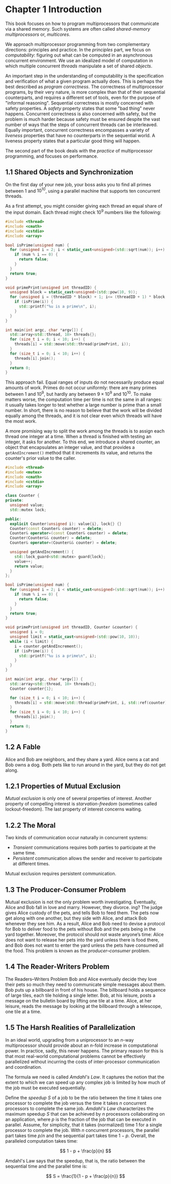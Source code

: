 # Chapter 1 Introduction

This book focuses on how to program multiprocessors that communicate via a shared memory. Such systems are often called *shared-memory multiprocessors* or, *multicores*.

We approach multiprocessor programming from two complementary directions: principles and practice. In the *principles* part, we focus on *computability*: figuring out what can be computed in an asynchronous concurrent environment. We use an idealized model of computation in which multiple concurrent *threads* manipulate a set of shared *objects*.

An important step in the understanding of computability is the specification and verification of what a given program actually does. This is perhaps the best described as *program correctness*. The correctness of multiprocessor programs, by their very nature, is more complex than that of their sequential counterparts, and requires a different set of tools, even for the purpose of "informal reasoning". Sequential correctness is mostly concerned with safety properties. A *safety* property states that some "bad thing" never happens. Concurrent correctness is also concerned with safety, but the problem is much harder because safety must be ensured despite the vast number of ways that the steps of concurrent threads can be interleaved. Equally important, concurrent correctness encompasses a variety of *liveness* properties that have no counterparts in the sequential world. A liveness property states that a particular good thing will happen.

The second part of the book deals with the *practice* of multiprocessor programming, and focuses on performance.

## 1.1 Shared Objects and Synchronization

On the first day of your new job, your boss asks you to find all primes between 1 and $10^{10}$, using a parallel machine that supports ten concurrent threads.

As a first attempt, you might consider giving each thread an equal share of the input domain. Each thread might check $10^{9}$ numbers like the following:

```c++
#include <thread>
#include <cmath>
#include <cstdio>
#include <array>

bool isPrime(unsigned num) {
  for (unsigned i = 2; i < static_cast<unsigned>(std::sqrt(num)); i++) {
    if (num % i == 0) {
      return false;
    }
  }
  return true;
}

void primePrint(unsigned int threadID) {
  unsigned block = static_cast<unsigned>(std::pow(10, 9));
  for (unsigned i = (threadID * block) + 1; i<= (threadID + 1) * block; i++) {
    if (isPrime(i)) {
      std::printf("%u is a prime\n", i);
    }
  }
}

int main(int argc, char *argv[]) {
  std::array<std::thread, 10> threads{};
  for (size_t i = 0; i < 10; i++) {
    threads[i] = std::move(std::thread(primePrint, i));
  }
  for (size_t i = 0; i < 10; i++) {
    threads[i].join();
  }
  return 0;
}
```

This approach fail. Equal ranges of inputs do not necessarily produce equal amounts of work. Primes do not occur uniformly: there are many primes between 1 and $10^{9}$, but hardly any between $9 \times 10^{9}$ and $10^{10}$. To make matters worse, the computation time per time is not the same in all ranges: it usually takes longer to test whether a large number is prime than a small number. In short, there is no reason to believe that the work will be divided equally among the threads, and it is not clear even which threads will have the most work.

A more promising way to split the work among the threads is to assign each thread one integer at a time. When a thread is finished with testing an integer, it asks for another. To this end, we introduce a shared counter, an object that encapsulates an integer value, and that provides a `getAndIncrement()` method that it increments its value, and returns the counter's prior value to the caller.

```c++
#include <thread>
#include <mutex>
#include <cmath>
#include <cstdio>
#include <array>

class Counter {
private:
  unsigned value;
  std::mutex lock;

public:
  explicit Counter(unsigned i): value{i}, lock{} {}
  Counter(const Counter& counter) = delete;
  Counter& operator=(const Counter& counter) = delete;
  Counter(Counter&& counter) = delete;
  Counter& operator=(Counter&& counter) = delete;

  unsigned getAndIncrement() {
    std::lock_guard<std::mutex> guard{lock};
    value++;
    return value;
  }
};

bool isPrime(unsigned num) {
  for (unsigned i = 2; i < static_cast<unsigned>(std::sqrt(num)); i++) {
    if (num % i == 0) {
      return false;
    }
  }
  return true;
}

void primePrint(unsigned int threadID, Counter &counter) {
  unsigned i = 0;
  unsigned limit = static_cast<unsigned>(std::pow(10, 10));
  while (i < limit) {
    i = counter.getAndIncrement();
    if (isPrime(i)) {
      std::printf("%u is a prime\n", i);
    }
  }
}

int main(int argc, char *argv[]) {
  std::array<std::thread, 10> threads{};
  Counter counter{1};

  for (size_t i = 0; i < 10; i++) {
    threads[i] = std::move(std::thread(primePrint, i, std::ref(counter)));
  }
  for (size_t i = 0; i < 10; i++) {
    threads[i].join();
  }
  return 0;
}
```

## 1.2 A Fable

Alice and Bob are neighbors, and they share a yard. Alice owns a cat and Bob owns a dog. Both pets like to run around in the yard, but they do not get along.

## 1.2.1 Properties of Mutual Exclusion

*Mutual exclusion* is only one of several properties of interest. Another property of compelling interest is *starvation-freedom* (sometimes called lockout-freedom). The last property of interest concerns waiting.

## 1.2.2 The Moral

Two kinds of communication occur naturally in concurrent systems:

+ *Transient* communications requires both parties to participate at the same time.
+ *Persistent* communication allows the sender and receiver to participate at different times.

Mutual exclusion requires persistent communication.

## 1.3 The Producer-Consumer Problem

Mutual exclusion is not the only problem worth investigating. Eventually, Alice and Bob fall in love and marry. However, they divorce. ing? The judge gives Alice custody of the pets, and tells Bob to feed them. The pets now get along with one another, but they side with Alice, and attack Bob whenever they see him. As a result, Alice and Bob need to devise a protocol for Bob to deliver food to the pets without Bob and the pets being in the yard together. Moreover, the protocol should not waste anyone’s time: Alice does not want to release her pets into the yard unless there is food there, and Bob does not want to enter the yard unless the pets have consumed all the food. This problem is known as the *producer–consumer* problem.

## 1.4 The Reader-Writers Problem

The Readers–Writers Problem Bob and Alice eventually decide they love their pets so much they need to communicate simple messages about them. Bob puts up a billboard in front of his house. The billboard holds a sequence of large tiles, each tile holding a single letter. Bob, at his leisure, posts a message on the bulletin board by lifting one tile at a time. Alice, at her leisure, reads the message by looking at the billboard through a telescope, one tile at a time.

## 1.5 The Harsh Realities of Parallelization

In an ideal world, upgrading from a uniprocessor to an $n$-way multiprocessor should provide about an $n$-fold increase in computational power. In practice, sadly, this never happens. The primary reason for this is that most real-world computational problems cannot be effectively parallelized without incurring the costs of inter-processor communication and coordination.

The formula we need is called *Amdahl's Law*. It captures the notion that the extent to which we can speed up any complex job is limited by how much of the job must be executed sequentially.

Define the *speedup* $S$ of a job to be the ratio between the time it takes one processor to complete the job versus the time it takes $n$ concurrent processors to complete the same job. *Amdahl's Law* characterizes the maximum speedup $S$ that can be achieved by $n$ processors collaborating on an application, where $p$ is the fraction of the job that can be executed in parallel. Assume, for simplicity, that it takes (normalized) time $1$ for a single processor to complete the job. With $n$ concurrent processors, the parallel part takes time $p / n$ and the sequential part takes time $1 - p$. Overall, the paralleled computation takes time:

$$
1 - p + \frac{p}{n}
$$

Amdahl's Law says that the speedup, that is, the ratio between the sequential time and the parallel time is:

$$
S = \frac{1}{1 - p + \frac{p}{n}}
$$
